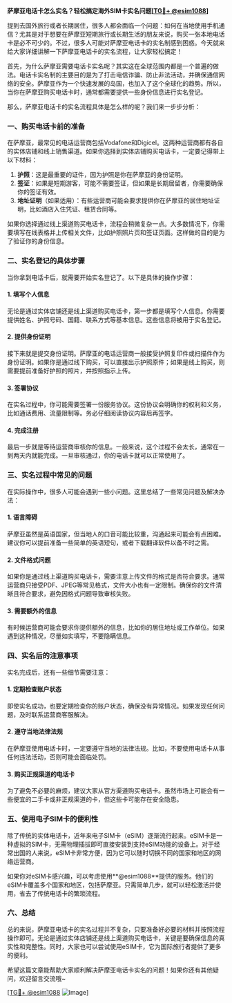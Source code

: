 **萨摩亚电话卡怎么实名？轻松搞定海外SIM卡实名问题[[TG💪+ @esim1088](https://t.me/s/esim1088)]**

提到去国外旅行或者长期居住，很多人都会面临一个问题：如何在当地使用手机通信？尤其是对于想要在萨摩亚短期旅行或长期生活的朋友来说，购买一张本地电话卡是必不可少的。不过，很多人可能对萨摩亚电话卡的实名制感到困惑。今天就来给大家详细讲解一下萨摩亚电话卡的实名流程，让大家轻松搞定！

首先，为什么萨摩亚需要电话卡实名呢？其实这在全球范围内都是一个普遍的做法。电话卡实名制的主要目的是为了打击电信诈骗、防止非法活动，并确保通信网络的安全。萨摩亚作为一个快速发展的岛国，也加入了这个全球化的趋势。所以，当你在萨摩亚购买电话卡时，通常都需要提供一些身份信息进行实名登记。

那么，萨摩亚电话卡的实名流程具体是怎么样的呢？我们来一步步分析：

### **一、购买电话卡前的准备**
在萨摩亚，最常见的电话运营商包括Vodafone和Digicel。这两种运营商都有各自的实体店铺和线上销售渠道。如果你选择到实体店铺购买电话卡，一定要记得带上以下材料：
1. **护照**：这是最重要的证件，因为护照是你在萨摩亚的身份证明。
2. **签证**：如果是短期游客，可能不需要签证，但如果是长期居留者，你需要确保你的签证有效。
3. **地址证明**（如果适用）：有些运营商可能会要求提供你在萨摩亚的居住地址证明，比如酒店入住凭证、租赁合同等。

如果你选择通过线上渠道购买电话卡，流程会稍微复杂一点。大多数情况下，你需要填写在线表格并上传相关文件，比如护照照片页和签证页面。这样做的目的是为了验证你的身份信息。

### **二、实名登记的具体步骤**
当你拿到电话卡后，就需要开始实名登记了。以下是具体的操作步骤：

#### **1. 填写个人信息**
无论是通过实体店铺还是线上渠道购买电话卡，第一步都是填写个人信息。你需要提供姓名、护照号码、国籍、联系方式等基本信息。这些信息将被用于实名登记。

#### **2. 提供身份证明**
接下来就是提交身份证明。萨摩亚的电话运营商一般接受护照复印件或扫描件作为身份证明。如果你是通过线下购买，可以直接出示护照原件；如果是线上购买，则需要提前准备好护照的照片，并按照指示上传。

#### **3. 签署协议**
在实名过程中，你可能需要签署一份服务协议。这份协议会明确你的权利和义务，比如通话费用、流量限制等。务必仔细阅读协议内容后再签字。

#### **4. 完成注册**
最后一步就是等待运营商审核你的信息。一般来说，这个过程不会太长，通常在一到两天内就能完成。一旦审核通过，你的电话卡就可以正常使用了。

### **三、实名过程中常见的问题**
在实际操作中，很多人可能会遇到一些小问题。这里总结了一些常见问题及解决办法：

#### **1. 语言障碍**
萨摩亚虽然是英语国家，但当地人的口音可能比较重，沟通起来可能会有点困难。建议你可以提前准备一些简单的英语短句，或者下载翻译软件以备不时之需。

#### **2. 文件格式问题**
如果你是通过线上渠道购买电话卡，需要注意上传文件的格式是否符合要求。通常运营商只接受PDF、JPEG等常见格式，文件大小也有一定限制。确保你的文件清晰且符合要求，避免因格式问题导致审核失败。

#### **3. 需要额外的信息**
有时候运营商可能会要求你提供额外的信息，比如你的居住地址或工作单位。如果遇到这种情况，尽量如实填写，不要隐瞒信息。

### **四、实名后的注意事项**
实名完成后，还有一些细节需要注意：

#### **1. 定期检查账户状态**
即使实名成功，也要定期检查你的账户状态，确保没有异常情况。如果发现任何问题，及时联系运营商客服解决。

#### **2. 遵守当地法律法规**
在萨摩亚使用电话卡时，一定要遵守当地的法律法规。比如，不要使用电话卡从事任何违法活动，否则可能会面临处罚。

#### **3. 购买正规渠道的电话卡**
为了避免不必要的麻烦，建议大家从官方渠道购买电话卡。虽然市场上可能会有一些便宜的二手卡或非正规渠道的卡，但这些卡可能存在安全隐患。

### **五、使用电子SIM卡的便利性**
除了传统的实体电话卡，近年来电子SIM卡（eSIM）逐渐流行起来。eSIM卡是一种虚拟的SIM卡，无需物理插拔即可直接安装到支持eSIM功能的设备上。对于经常出国的人来说，eSIM卡非常方便，因为它可以随时切换不同的国家和地区的网络运营商。

如果你对eSIM卡感兴趣，可以考虑使用**@esim1088**提供的服务。他们的eSIM卡覆盖多个国家和地区，包括萨摩亚。只需简单几步，就可以轻松激活并使用，省去了传统电话卡的繁琐流程。

### **六、总结**
总的来说，萨摩亚电话卡的实名过程并不复杂，只要准备好必要的材料并按照流程操作即可。无论是通过实体店铺还是线上渠道购买电话卡，关键是要确保信息的真实性和完整性。同时，大家也可以尝试使用eSIM卡，它为国际旅行者提供了更多的便利。

希望这篇文章能帮助大家顺利解决萨摩亚电话卡实名的问题！如果你还有其他疑问，欢迎留言交流哦~ 

[[TG💪+ @esim1088](https://t.me/s/esim1088) ![Image](https://i.postimg.cc/4NQfJmqS/Snipaste-2025-05-13-00-14-12.png)]